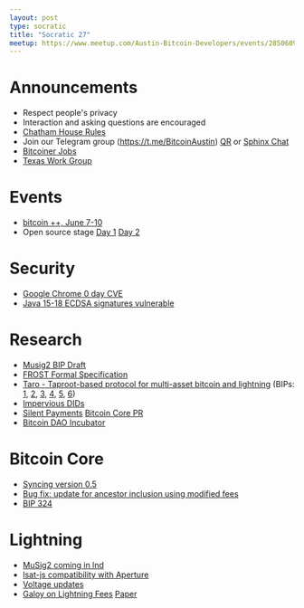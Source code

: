 ```yaml
---
layout: post
type: socratic
title: "Socratic 27"
meetup: https://www.meetup.com/Austin-Bitcoin-Developers/events/285060925/
---
```


# Announcements

- Respect people's privacy
- Interaction and asking questions are encouraged
- [Chatham House Rules](https://www.chathamhouse.org/about-us/chatham-house-rule)
- Join our Telegram group (https://t.me/BitcoinAustin) [QR](../assets/imgs/telegram-group.svg) or [Sphinx Chat](https://tribes.sphinx.chat/t/austintexasbitcoiners)
- [Bitcoiner Jobs](https://bitcoinerjobs.co/)
- [Texas Work Group](https://portal.bcwg.texas.gov/stories/s/Texas-Work-Group-on-Blockchain-Matters-Home-Page/fxdd-vpwt/)

# Events
- [bitcoin ++, June 7-10](https://base58btc.notion.site/btc-is-a-bitcoin-dev-conf-8880ed55bfe6419fb1bc6cafbe463787)
- Open source stage [Day 1](https://bitcointv.com/w/1oAMgLEZLssoNZ37YAW17e) [Day 2](https://bitcointv.com/w/t73LCyXifcK5GCQ9Hodiig)

# Security

- [Google Chrome 0 day CVE](https://twitter.com/StocksmenCARL/status/1507832895590879243?s=20&t=Rv3kOlii5PINKJlZryc4TQ)
- [Java 15-18 ECDSA signatures vulnerable](https://twitter.com/tqbf/status/1516570590211153922?s=20&t=9TMH1KUvfCUsiK9DD8DiqQ)

# Research
- [Musig2 BIP Draft](https://github.com/jonasnick/bips/blob/musig2/bip-musig2.mediawiki)
- [FROST Formal Specification](https://datatracker.ietf.org/doc/html/draft-irtf-cfrg-frost)
- [Taro - Taproot-based protocol for multi-asset bitcoin and lightning](https://lightning.engineering/posts/2022-4-5-taro-launch/) (BIPs: [1](https://github.com/Roasbeef/bips/blob/bip-taro/bip-taro.mediawiki), [2](https://github.com/Roasbeef/bips/blob/bip-taro/bip-taro-ms-smt.mediawiki), [3](https://github.com/Roasbeef/bips/blob/bip-taro/bip-taro-proof-file.mediawiki), [4](https://github.com/Roasbeef/bips/blob/bip-taro/bip-taro-addr.mediawiki), [5](https://github.com/Roasbeef/bips/blob/bip-taro/bip-taro-universe.mediawiki), [6](https://github.com/Roasbeef/bips/blob/bip-taro/bip-taro-vm.mediawiki))
- [Impervious DIDs](https://newsletter.impervious.ai/decentralized-identifiers-implications-for-your-data-payments-and-communications-2/)
- [Silent Payments](https://gist.github.com/RubenSomsen/c43b79517e7cb701ebf77eec6dbb46b8) [Bitcoin Core PR](https://github.com/bitcoin/bitcoin/pull/24897)
- [Bitcoin DAO Incubator](https://twitter.com/JeremyRubin/status/1516129183667171329)

# Bitcoin Core

- [Syncing version 0.5](https://achow101.com/2022/03/syncing-0.5.0)
- [Bug fix: update for ancestor inclusion using modified fees](https://bitcoincore.reviews/24538)
- [BIP 324](https://bip324.com/)

# Lightning

- [MuSig2 coming in lnd](https://twitter.com/roasbeef/status/1509691640218329098?s=20&t=Rv3kOlii5PINKJlZryc4TQ)
- [lsat-js compatibility with Aperture](https://twitter.com/BuckPerley/status/1496512765019762688)
- [Voltage updates](https://voltage.cloud/blog/voltage-announcements/announcing-surge-and-our-next-generation-platform/)
- [Galoy on Lightning Fees](https://github.com/GaloyMoney/liquidity-fees-paper) [Paper](https://github.com/GaloyMoney/liquidity-fees-paper/releases/tag/v1)
